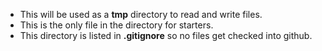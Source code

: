 * This will be used as a **tmp** directory to read and write files.     
* This is the only file in the directory for starters.   
* This directory is listed in **.gitignore** so no files get checked into github.
